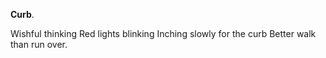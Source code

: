 **Curb**.

Wishful thinking
Red lights blinking
Inching slowly for the curb
Better walk than run over.
